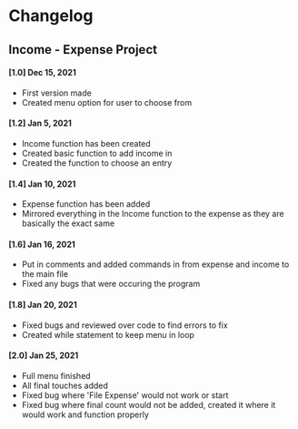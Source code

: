 # Changelog

## Income - Expense Project
#### [1.0] Dec 15, 2021
- First version made
- Created menu option for user to choose from

#### [1.2] Jan 5, 2021
- Income function has been created
- Created basic function to add income in
- Created the function to choose an entry

#### [1.4] Jan 10, 2021
- Expense function has been added
- Mirrored everything in the Income function to the expense as they are basically the exact same

#### [1.6] Jan 16, 2021
- Put in comments and added commands in from expense and income to the main file
- Fixed any bugs that were occuring the program

#### [1.8] Jan 20, 2021
- Fixed bugs and reviewed over code to find errors to fix
- Created while statement to keep menu in loop

#### [2.0] Jan 25, 2021
- Full menu finished
- All final touches added
- Fixed bug where 'File Expense' would not work or start
- Fixed bug where final count would not be added, created it where it would work and function properly
